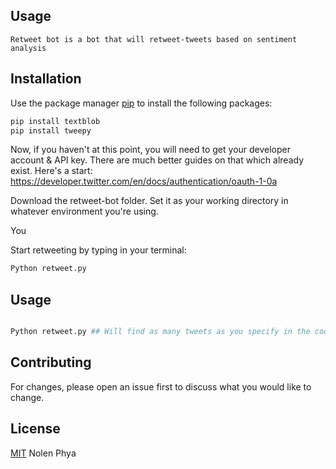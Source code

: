 ##  Usage

```
Retweet bot is a bot that will retweet-tweets based on sentiment analysis
```

## Installation

Use the package manager [pip](https://pip.pypa.io/en/stable/) to install the following packages:

```bash
pip install textblob
pip install tweepy
```

Now, if you haven't at this point, you will need to get your developer account & API key. There are much better guides on that which already exist. Here's a start: https://developer.twitter.com/en/docs/authentication/oauth-1-0a 

Download the retweet-bot folder. Set it as your working directory in whatever environment you're using. 

You 

Start retweeting by typing in your terminal:

```bash
Python retweet.py
```
## Usage

```python

Python retweet.py ## Will find as many tweets as you specify in the code and then retweet based on given sentiment parameters.

```

## Contributing
For changes, please open an issue first to discuss what you would like to change.

## License
[MIT](https://choosealicense.com/licenses/mit/) Nolen Phya
